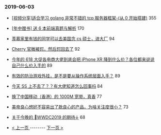 ### 2019-06-03 
- [[视频分享]适合学习 golang 非常不错的 tcp 服务器框架-(从 0 开始搭建)](https://www.v2ex.com/t/570183) 355
- [[年中赠书] 送 6 本前端真题与解析](https://www.v2ex.com/t/570167) 170
- [羡慕家里有钱的同学可以去美国念 cs 硕士，进大厂](https://www.v2ex.com/t/570092) 94
- [Cherry 官微被怼，然后怼回去了](https://www.v2ex.com/t/570341) 92
- [今年的 618 大促各电商大佬到底会把 iPhone XR 降到什么价？各位都来说说自己什么价入手的](https://www.v2ex.com/t/570159) 89
- [有效的防治游戏外挂，是不是要从操作系统层面入手？](https://www.v2ex.com/t/570282) 89
- [今天 SS 上不去了？？有大佬知道怎么回事吗](https://www.v2ex.com/t/570156) 84
- [换了中国移动（香港）的 1000M 宽带，真香](https://www.v2ex.com/t/570129) 77
- [美帝良心想好不容易出了款良心的产品，为啥关注度很小？](https://www.v2ex.com/t/570327) 73
- [关于今晚的 WWDC2019 的期待↓](https://www.v2ex.com/t/570249) 68 

- [ < 上一页 ](https://github.com/able8/v2ex-hot-record/blob/master/2019-06-02.md) -------- [ 下一页 > ](https://github.com/able8/v2ex-hot-record/blob/master/2019-06-04.md)